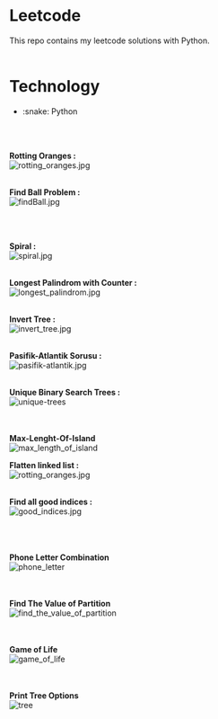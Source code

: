 # Leetcode
This repo contains my leetcode solutions with Python.
<br><br>
<h1>Technology</h1>
<ul>
<li> :snake: Python </li>
</ul>
<br><br>

<b>Rotting Oranges : </b><br>
![rotting_oranges.jpg](https://github.com/SeymaAtmaca/Leetcode/blob/main/images/rotting%20oranges.jpg) <br><br>



<b>Find Ball Problem : </b><br>
![findBall.jpg](https://github.com/SeymaAtmaca/Leetcode/blob/main/images/findball.jpg)


<br><br>

<b>Spiral : </b><br>
![spiral.jpg](https://github.com/SeymaAtmaca/Leetcode/blob/main/images/spiral.jpg) <br><br>


<b>Longest Palindrom with Counter : </b><br>
![longest_palindrom.jpg](https://github.com/SeymaAtmaca/Leetcode/blob/main/images/longest_palindrome.jpg) <br><br>

<b>Invert Tree : </b><br>
![invert_tree.jpg](https://github.com/SeymaAtmaca/Leetcode/blob/main/images/invert_tree.jpg)<br><br>


<b>Pasifik-Atlantik Sorusu : </b><br>
![pasifik-atlantik.jpg](https://github.com/SeymaAtmaca/Leetcode/blob/main/images/pasifik-atlantik.jpg)<br><br>


<b> Unique Binary Search Trees : </b><br>
![unique-trees](https://github.com/SeymaAtmaca/Leetcode/blob/main/images/unique_binary_search_trees.jpg)



<br><br>
<b> Max-Lenght-Of-Island </b> <br>
![max_length_of_island](https://github.com/SeymaAtmaca/Leetcode/blob/main/images/max_area_of_island.jpg)



<b>Flatten linked list : </b><br>
![rotting_oranges.jpg](https://github.com/SeymaAtmaca/Leetcode/blob/main/images/flatten.jpg) <br><br>



<b>Find all good indices : </b><br>
![good_indices.jpg](https://github.com/SeymaAtmaca/Leetcode/blob/main/images/good_indices.jpg) <br><br>




<br><br>
<b> Phone Letter Combination </b> <br>
![phone_letter](https://github.com/SeymaAtmaca/Leetcode_Python/blob/main/images/phone_letter.jpg)



<br><br>
<b> Find The Value of Partition </b> <br>
![find_the_value_of_partition](https://github.com/SeymaAtmaca/Leetcode_Python/blob/main/images/findTheValue.jpg)




<br><br>
<b> Game of Life </b> <br>
![game_of_life](https://github.com/SeymaAtmaca/Leetcode_Python/blob/main/images/game_of_life.png)



<br><br>
<b> Print Tree Options </b> <br>
![tree](https://github.com/SeymaAtmaca/Leetcode_Python/blob/main/images/tree.png)
